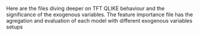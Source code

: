 Here are the files diving deeper on TFT QLIKE behaviour and the significance of the exogenous variables. The feature importance file has the agregation and evaluation of each model with different exogenous variables setups
